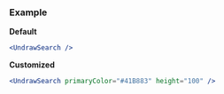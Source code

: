 ### Example

**Default**
```jsx
<UndrawSearch />
```

**Customized**
```jsx
<UndrawSearch primaryColor="#41B883" height="100" />
```
